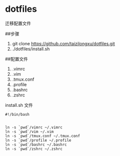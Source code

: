dotfiles
========

迁移配置文件

##步骤

1. git clone https://github.com/taizilongxu/dotfiles.git
2. ./dotfiles/install.sh


##配置文件

1. .vimrc
2. .vim
3. .tmux.conf
4. .profile
5. .bashrc
6. .zshrc



install.sh 文件


```shell
#!/bin/bash


ln -s `pwd`/vimrc ~/.vimrc
ln -s `pwd`/vim ~/.vim
ln -s `pwd`/tmux.conf ~/.tmux.conf
ln -s `pwd`/profile ~/.profile
ln -s `pwd`/bashrc ~/.bashrc
ln -s `pwd`/zshrc ~/.zshrc
```
